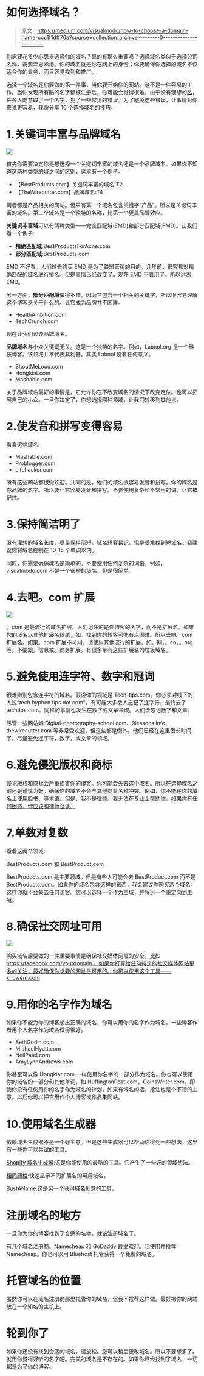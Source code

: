 # 如何选择域名？

> 原文：<https://medium.com/visualmodo/how-to-choose-a-domain-name-ccc1f1dff76a?source=collection_archive---------0----------------------->

你需要花多少心思来选择你的域名？真的有那么重要吗？选择域名类似于选择公司名称，需要深思熟虑。你的域名就是你在网上的身份；你要确保你选择的域名不仅适合你的业务，而且容易找到和推广。

选择一个域名是你要做的第一件事，当你要开始你的网站。这不是一件容易的工作。当你发现所有酷的名字都被注册后，你可能会觉得很难。由于没有理想的[名](https://visualmodo.com/)，许多人随意取了一个名字，犯了一些常见的错误。为了避免这些错误，让事情对你来说更容易，我将分享 10 个选择域名的技巧。

# 1.关键词丰富与品牌域名

![](img/1c435310cd74cc817b145d54bebb6ba7.png)

首先你需要决定你是想选择一个关键词丰富的域名还是一个品牌域名。如果你不知道这两种类型的域之间的区别，这里有一个例子。

*   【BestProducts.com】关键词丰富的域名:T2
*   【TheWirecutter.com】品牌域名:T4

两者都是产品相关的网站。但只有第一个域名包含关键字“产品”。所以是关键词丰富的域名。第二个域名是一个独特的名称，比第一个更具品牌效应。

**关键词丰富域**可以有两种类型——完全匹配域(EMD)和部分匹配域(PMD)。让我们看一个例子:

*   **精确匹配域**:BestProductsForAcne.com
*   **部分匹配域**:BestProducts.com

EMD 不好看。人们过去购买 EMD 是为了联盟营销的目的。几年前，很容易对精确匹配的域名进行排名。但是事情已经改变了。现在 EMD 不管用了。所以远离 EMD。

另一方面，**部分匹配域**做得不错。因为它包含一个相关的关键字，所以很容易理解这个博客是关于什么的。让它成为品牌并不困难。

*   HealthAmbition.com
*   TechCrunch.com

现在让我们谈谈品牌域名。

**品牌域名**与小众关键词无关。这是一个独特的名字。例如，Labnol.org 是一个科技博客。该领域并不代表其利基。其实 Labnol 没有任何意义。

*   ShoutMeLoud.com
*   Hongkiat.com
*   Mashable.com

关于品牌域名最好的事情是，它允许你在不改变域名的情况下改变定位。也可以拓展自己的小众。一旦你决定了，你想选择哪种领域，让我们转移到其他点。

# 2.使发音和拼写变得容易

看看这些域名:

*   Mashable.com
*   Problogger.com
*   Lifehacker.com

所有这些网站都很受欢迎。共同的是，他们的域名很容易发音和拼写。你的域名是你品牌的名字。所以要让它容易发音和拼写。不要使用复杂和不常用的词。让它被记住。

# 3.保持简洁明了

没有理想的域名长度。尽量保持简短。域名短容易记。但是很难找到短域名。我建议你将域名控制在 10-15 个单词以内。

同时，你需要确保域名是简单的。不要使用任何复杂的词语。例如，visualmodo.com 不是一个很短的域名。但是很简单。

# 4.去吧。com 扩展

![](img/207489f63e68eea5c1e3910783a8cb59.png)

。com 是最流行的域名扩展。人们记住的是你博客的名字，而不是扩展名。如果您的域名以其他扩展名结尾，如。找到你的博客可能有点困难。所以去吧。com 扩展名。如果。com 扩展不可用，请使用其他流行的扩展，如。网，。co，。org 等。不要跟。信息或。商务扩展。有很多带有这些扩展名的垃圾域名。

# 5.避免使用连字符、数字和冠词

很难辨别包含连字符的域名。假设你的领域是 Tech-tips.com。你必须对线下的人说“tech hyphen tips dot com”。有可能大多数人忘记了连字符，最终去了 techtips.com。同样的事情也发生在数字或文章领域。人们会忘记数字和文章。

尽管一些网站如 Digital-photography-school.com、9lessons.info、thewirecutter.com 等非常受欢迎，但这些都是例外。他们已经在这里很长时间了。尽量避免连字符，数字，或文章的领域。

# 6.避免侵犯版权和商标

侵犯版权和商标会严重损害你的博客。你可能会失去这个域名。所以在选择域名之前还是谨慎为好。确保你的域名不会与其他商业名称冲突。例如，你不能在你的域名上使用脸书、[等术语。但是，我不是律师。我无法在专业上帮助你。如果你有任何困惑，你应该和律师谈谈。](https://visualmodo.com/)

# 7.单数对复数

看看这两个领域:

BestProducts.com 和 BestProduct.com

BestProducts.com 是主要领域。但是有些人可能会去 BestProduct.com 而不是 BestProducts.com。如果你的域名包含这样的东西，我会建议你购买两个域名。这样你就不会失去任何访客。您可以选择一个作为主域，并将另一个重定向到主域。

# 8.确保社交网址可用

![](img/ec880fd62a4ac65f4e83cf3639502c43.png)

购买域名后要做的一件重要事情是确保社交媒体网址的安全，比如 https://facebook.com/yourdomain.。如果你打算给任何特定的社交媒体网站更多的关注，最好确保你想要的网址是可用的。你可以使用这个工具——knowem.com

# 9.用你的名字作为域名

如果你不能为你的博客想出正确的域名，你可以用你的名字作为域名。一些博客作者用个人名字作为域名做得很好。

*   SethGodin.com
*   MichaelHyatt.com
*   NeilPatel.com
*   AmyLynnAndrews.com

你甚至可以像 Hongkiat.com 一样使用你名字的一部分作为域名。你也可以使用你的域名的一部分和其他单词，如 HuffingtonPost.com，GoinsWriter.com。即使你没有任何用你的名字作为域名的计划，如果有域名的话，抢注也是个不错的主意。以后你可以把它用作个人博客或作品集网站。

# 10.使用域名生成器

依赖域名生成器不是一个好主意。但是这些生成器可以帮助你得到一些想法。这里有一些你可以尝试的工具。

[Shopify 域名生成器](https://www.shopify.com/tools/business-name-generator):这是你能使用的最酷的工具。它产生了一些好的领域想法。

[相同网格](http://www.namemesh.com/):快速显示不同扩展名的可用域名。

BustAName:这是另一个获得域名创意的工具。

# 注册域名的地方

一旦你为你的博客找到了合适的名字，就该注册域名了。

有几个域名注册商。Namecheap 和 GoDaddy 最受欢迎。我使用并推荐 Namecheap。你也可以用 Bluehost 托管获得一个免费的域名。

# 托管域名的位置

虽然你可以在域名注册商那里托管你的域名，但我不推荐这样做。最好把你的网站放在一个知名的主机上。

# 轮到你了

如果你还没有找到合适的域名，请放松。您可以稍后更改域名。所以不要想多了。就用你觉得好听的名字吧。完美的域名是不存在的。如果你已经找到了域名，一切都是为了你的博客。